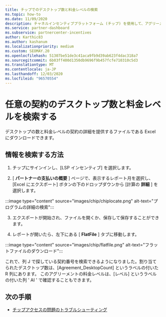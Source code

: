 ```yaml
---
title: チップでのデスクトップ数と料金レベルの検索
ms.topic: how-to
ms.date: 11/09/2020
description: チャネルインセンティブプラットフォーム (チップ) を使用して、アグリーメントのデスクトップ数と料金レベル情報を検索する方法について説明します。
ms.service: partner-dashboard
ms.subservice: partnercenter-incentives
author: Karthic83
ms.author: kashanum
ms.localizationpriority: medium
ms.custom: SEOMAY.20
ms.openlocfilehash: 51307be51de3c41aca9fb9d39ab623f4dac318a7
ms.sourcegitcommit: 6b03ff400d1350db9696f9b457fcfe710310c5d3
ms.translationtype: MT
ms.contentlocale: ja-JP
ms.lasthandoff: 12/03/2020
ms.locfileid: "96570554"
---
```

# <a name="locate-the-desktop-count-and-fee-level-for-an-agreement"></a>任意の契約のデスクトップ数と料金レベルを検索する

デスクトップの数と料金レベルの契約の詳細を提供するファイルである Excel にダウンロードできます。

## <a name="how-to-locate-the-information"></a>情報を検索する方法

1. チップにサインインし、[LSP インセンティブ] を選択します。

2. [ **パートナーの支払いの概要** ] ページで、表示するレポート月を選択し、[Excel にエクスポート] ボタンの下のドロップダウンから [計算の **詳細** ] を選択します。

:::image type="content" source="images/chip/chiplocate.png" alt-text="プログラムの詳細の検索":::

3. エクスポートが開始され、ファイルを開くか、保存して保存することができます。

4. レポートが開いたら、左下にある [ **FlatFile** ] タブに移動します。

:::image type="content" source="images/chip/flatfile.png" alt-text="フラットファイルのダウンロード":::

これで、列 J で探している契約番号を検索できるようになりました。割り当てられたデスクトップ数は、[Agreement_DesktopCount] というラベルの付いた R 列にあります。 このアグリーメントの料金レベルは、[レベル] というラベルの付いた列 ' AI ' で確認することもできます。

## <a name="next-steps"></a>次の手順

- [チップアクセスの問題のトラブルシューティング](chip-access-trouble.md)
